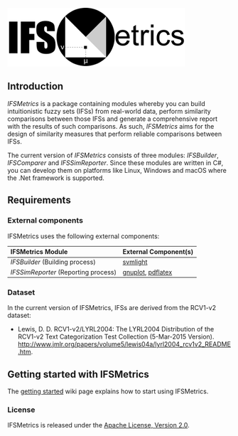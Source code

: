 ![IFSMetrics](IFSMetrics-logo-ext.png)

## Introduction
*IFSMetrics* is a package containing modules whereby you can build intuitionistic fuzzy sets (IFSs) from real-world data, perform similarity comparisons between those IFSs and generate a comprehensive report with the results of such comparisons. As such, *IFSMetrics* aims for the design of similarity measures that perform reliable comparisons between IFSs.

The current version of *IFSMetrics* consists of three modules: *IFSBuilder*, *IFSComparer* and *IFSSimReporter*. Since these modules are written in C#, you can develop them on platforms like Linux, Windows and macOS where the .Net framework is supported.

## Requirements

### External components
IFSMetrics uses the following external components:

| IFSMetrics Module                   | External Component(s)      
| :---------------------------------- | :-------------
| *IFSBuilder* (Building process)     | [svmlight](http://svmlight.joachims.org)
| *IFSSimReporter* (Reporting process)| [gnuplot](http://www.gnuplot.info), [pdflatex](https://www.tug.org/applications/pdftex/)

### Dataset
In the current version of IFSMetrics, IFSs are derived from the RCV1-v2 dataset:  

- Lewis, D. D.  RCV1-v2/LYRL2004: The LYRL2004 Distribution of the RCV1-v2 Text Categorization Test Collection (5-Mar-2015 Version). http://www.jmlr.org/papers/volume5/lewis04a/lyrl2004_rcv1v2_README.htm.

## Getting started with IFSMetrics
The [getting started](https://github.com/ifsmetrics-lab/ifsmetrics/wiki/Getting-Started) wiki page explains how to start using IFSMetrics.

### License
IFSMetrics is released under the [Apache License, Version 2.0](LICENSE).

